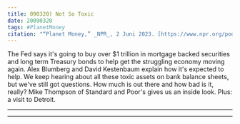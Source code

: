 ```yaml
---
title: 090320) Not So Toxic
date: 20090320
tags: #PlanetMoney
citation: "“Planet Money,” _NPR_, 2 Juni 2023. [https://www.npr.org/podcasts/510289/planet-money](https://www.npr.org/podcasts/510289/planet-money) (diakses 4 Juni 2023)."
---
```


The Fed says it's going to buy over $1 trillion in mortgage backed securities and long term Treasury bonds to help get the struggling economy moving again. Alex Blumberg and David Kestenbaum explain how it's expected to help. We keep hearing about all these toxic assets on bank balance sheets, but we've still got questions. How much is out there and how bad is it, really? Mike Thompson of Standard and Poor's gives us an inside look. Plus: a visit to Detroit.

----



----
